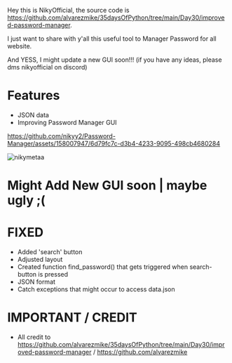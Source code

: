 Hey this is NikyOfficial, the source code is https://github.com/alvarezmike/35daysOfPython/tree/main/Day30/improved-password-manager.

I just want to share with y'all this useful tool to Manager Password for all website.

And YESS, I might update a new GUI soon!!! (if you have any ideas, please dms nikyofficial on discord)

# Features
- JSON data
- Improving Password Manager GUI

https://github.com/nikyy2/Password-Manager/assets/158007947/6d79fc7c-d3b4-4233-9095-498cb4680284

![nikymetaa](https://github.com/user-attachments/assets/3b508c28-431d-407d-a327-b786ef803ab7)


# Might Add New GUI soon | maybe ugly ;( 



# FIXED
- Added 'search' button
- Adjusted layout
- Created function find_password() that gets triggered when search-button is pressed
- JSON format
- Catch exceptions that might occur to access data.json


# IMPORTANT / CREDIT







- All credit to https://github.com/alvarezmike/35daysOfPython/tree/main/Day30/improved-password-manager / https://github.com/alvarezmike

